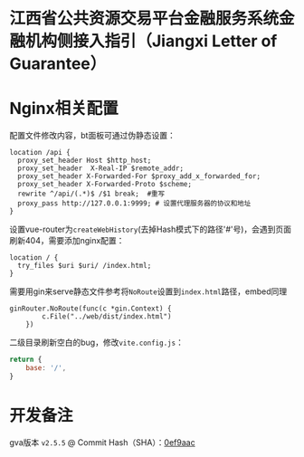 # 江西省公共资源交易平台金融服务系统金融机构侧接入指引（Jiangxi Letter of Guarantee）

# Nginx相关配置
配置文件修改内容，bt面板可通过伪静态设置：
```nginx
location /api {
  proxy_set_header Host $http_host;
  proxy_set_header  X-Real-IP $remote_addr;
  proxy_set_header X-Forwarded-For $proxy_add_x_forwarded_for;
  proxy_set_header X-Forwarded-Proto $scheme;
  rewrite ^/api/(.*)$ /$1 break;  #重写
  proxy_pass http://127.0.0.1:9999; # 设置代理服务器的协议和地址
}
```

设置vue-router为`createWebHistory`(去掉Hash模式下的路径'#'号)，会遇到页面刷新404，需要添加nginx配置：
```nginx
location / {
  try_files $uri $uri/ /index.html;
}
```

需要用gin来serve静态文件参考将`NoRoute`设置到`index.html`路径，embed同理
```golang
ginRouter.NoRoute(func(c *gin.Context) {
		c.File("../web/dist/index.html")
	})
```

二级目录刷新空白的bug，修改`vite.config.js`：
```javascript
return {
    base: '/',
}
```

# 开发备注
gva版本 `v2.5.5` @ Commit Hash（SHA）：[0ef9aac](https://github.com/flipped-aurora/gin-vue-admin/tree/0ef9aac32e1cc966476cd03b8138c32b4b50ce54)
